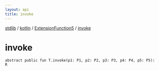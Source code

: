 ```yaml
---
layout: api
title: invoke
---
```

[stdlib](../../index.html) / [kotlin](../index.html) / [ExtensionFunction5](index.html) / [invoke](invoke.html)

# invoke

```
abstract public fun T.invoke(p1: P1, p2: P2, p3: P3, p4: P4, p5: P5): R
```
